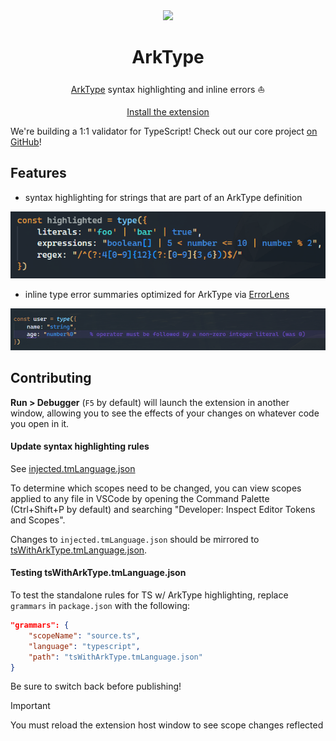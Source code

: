 <div align="center">
  <img src="https://arktype.io/image/logo.png" height="64px" />
  <h1>ArkType</h1>
</div>
<div align="center">

[ArkType](https://arktype.io) syntax highlighting and inline errors ⛵

[Install the extension](https://marketplace.visualstudio.com/items?itemName=arktypeio.arkdark)

</div>

We're building a 1:1 validator for TypeScript! Check out our core project [on GitHub](https://github.com/arktypeio/arktype)!

## Features

- syntax highlighting for strings that are part of an ArkType definition

![syntax highlighting](https://raw.githubusercontent.com/arktypeio/arktype/refs/heads/main/ark/extension/highlighting.png)

- inline type error summaries optimized for ArkType via [ErrorLens](https://github.com/usernamehw/vscode-error-lens)

![errorLens](https://raw.githubusercontent.com/arktypeio/arktype/refs/heads/main/ark/extension/errorLens.png)

## Contributing

**Run > Debugger** (`F5` by default) will launch the extension in another window, allowing you to see the effects of your changes on whatever code you open in it.

#### Update syntax highlighting rules

See [injected.tmLanguage.json](/ark/extension/injected.tmLanguage.json)

To determine which scopes need to be changed, you can view scopes applied to any file in VSCode by opening the Command Palette (Ctrl+Shift+P by default) and searching "Developer: Inspect Editor Tokens and Scopes".

Changes to `injected.tmLanguage.json` should be mirrored to [tsWithArkType.tmLanguage.json](./tsWithArkType.tmLanguage.json).

#### Testing tsWithArkType.tmLanguage.json

To test the standalone rules for TS w/ ArkType highlighting, replace `grammars` in `package.json` with the following:

```json
"grammars": {
	"scopeName": "source.ts",
	"language": "typescript",
	"path": "tsWithArkType.tmLanguage.json"
}
```

Be sure to switch back before publishing!

> [!IMPORTANT]  
> You must reload the extension host window to see scope changes reflected
